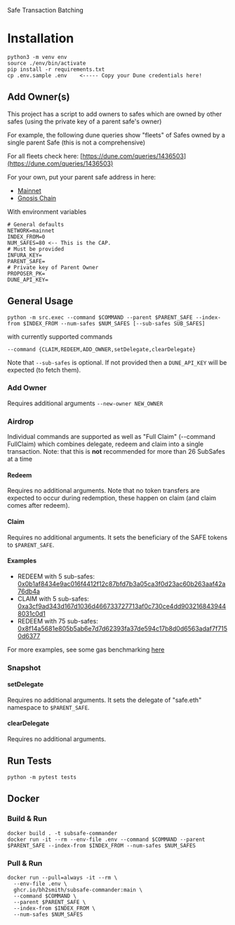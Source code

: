 Safe Transaction Batching

# Installation

```shell
python3 -m venv env
source ./env/bin/activate
pip install -r requirements.txt
cp .env.sample .env    <----- Copy your Dune credentials here!
```

## Add Owner(s)

This project has a script to add owners to safes which are owned by other safes
(using the private key of a parent safe's owner)

For example, the following dune queries show "fleets" of Safes owned by a single parent Safe
(this is not a comprehensive)

For all fleets check here: [https://dune.com/queries/1436503](https://dune.com/queries/1436503)

For your own, put your parent safe address in here:

- [Mainnet](https://dune.com/queries/1436503?Blockchain=ethereum)
- [Gnosis Chain](https://dune.com/queries/1436503?Blockchain=gnosis)

With environment variables

```shell
# General defaults
NETWORK=mainnet
INDEX_FROM=0
NUM_SAFES=80 <-- This is the CAP.
# Must be provided
INFURA_KEY=
PARENT_SAFE=
# Private key of Parent Owner
PROPOSER_PK=
DUNE_API_KEY=
```

## General Usage

```shell
python -m src.exec --command $COMMAND --parent $PARENT_SAFE --index-from $INDEX_FROM --num-safes $NUM_SAFES [--sub-safes SUB_SAFES]
```

with currently supported commands

```shell
--command {CLAIM,REDEEM,ADD_OWNER,setDelegate,clearDelegate}
```

Note that `--sub-safes` is optional. If not provided then a `DUNE_API_KEY` will be expected (to
fetch them).

### Add Owner

Requires additional arguments `--new-owner NEW_OWNER`

### Airdrop

Individual commands are supported as well as "Full Claim" (--command FullClaim)
which combines delegate, redeem and claim into a single transaction.
Note: that this is **not** recommended for more than 26 SubSafes at a time

#### Redeem

Requires no additional arguments. Note that no token transfers are expected to occur during
redemption, these happen on claim (and claim comes after redeem).

#### Claim

Requires no additional arguments. It sets the beneficiary of the SAFE tokens to `$PARENT_SAFE`.

#### Examples

- REDEEM with 5
  sub-safes: [0x0b1af8434e9ac016f4412f12c87bfd7b3a05ca3f0d23ac60b263aaf42a76db4a](https://etherscan.io/tx/0x0b1af8434e9ac016f4412f12c87bfd7b3a05ca3f0d23ac60b263aaf42a76db4a)
- CLAIM with 5
  sub-safes: [0xa3cf9ad343d167d1036d466733727713af0c730ce4dd9032168439448031c0d1](https://etherscan.io/tx/0xa3cf9ad343d167d1036d466733727713af0c730ce4dd9032168439448031c0d1)
- REDEEM with 75
  sub-safes: [0x8f14a5681e805b5ab6e7d7d62393fa37de594c17b8d0d6563adaf7f7150d6377](https://etherscan.io/tx/0x8f14a5681e805b5ab6e7d7d62393fa37de594c17b8d0d6563adaf7f7150d6377)

For more examples, see some gas
benchmarking [here](https://github.com/bh2smith/subsafe-commander/issues/4)

### Snapshot

#### setDelegate

Requires no additional arguments. It sets the delegate of "safe.eth" namespace to `$PARENT_SAFE`.

#### clearDelegate

Requires no additional arguments.

## Run Tests

```shell
python -m pytest tests
```

## Docker

### Build & Run

```shell
docker build . -t subsafe-commander
docker run -it --rm --env-file .env --command $COMMAND --parent $PARENT_SAFE --index-from $INDEX_FROM --num-safes $NUM_SAFES
```

### Pull & Run

```shell
docker run --pull=always -it --rm \
  --env-file .env \
  ghcr.io/bh2smith/subsafe-commander:main \
  --command $COMMAND \
  --parent $PARENT_SAFE \
  --index-from $INDEX_FROM \
  --num-safes $NUM_SAFES
```
 